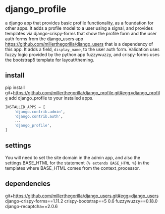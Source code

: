 # django_profile
a django app that provides basic profile functionality, as a foundation for other apps.  It adds a profile model to a user using a signal, and provides templates via django-crispy-forms that show the profile form and the user auth forms from the django_users app https://github.com/millerthegorilla/django_users that is a dependency of this app.  It adds a field, `display_name`, to the user auth form.  Validation uses fuzzy logic provided by the python app fuzzywuzzy, and crispy-forms uses the bootstrap5 template for layout/theming.

## install
pip install git+https://github.com/millerthegorilla/django_profile.git#egg=django_profile
add django_profile to your installed apps.
```python
INSTALLED_APPS = [
    'django.contrib.admin',
    'django.contrib.auth',
    ...
    'django_profile',
]
```
## settings
You will need to set the site domain in the admin app, and also the settings.BASE_HTML for the statement `{% extends BASE_HTML %}` in the templates where BASE_HTML comes from the context_processor.

## dependencies
git+https://github.com/millerthegorilla/django_users.git#egg=django_users
django-crispy-forms==1.11.2
crispy-bootstrap==5 0.6
fuzzywuzzy==0.18.0
django-recaptcha==2.0.6